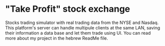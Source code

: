 # "Take Profit" stock exchange
Stocks trading simulator with real trading data from the NYSE and Nasdaq.
This platform's server can handle multipule clients at the same LAN, saving their information a data base and let them trade using UI.
You can read more about my project in the hebrew ReadMe file.
